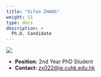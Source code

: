 ```yaml
---
title: "Xifan ZHANG"
weight: 11
type: docs
description: >
  Ph.D. Candidate
---
```


<div class="member-photo-frame wk-desk-4 wk-ipadp-4 wk-mobile-12 wk-tab-12">
    <div class=".member-photo-image">
     <img src="/images/members/ZHANG-Xifan.jpg">
    </div>
</div>

 - **Position:** 2nd Year PhD Student
 - **Contact:** [zx022@ie.cuhk.edu.hk](zx022@ie.cuhk.edu.hk)